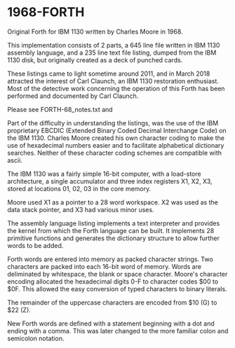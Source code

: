 # 1968-FORTH
Original  Forth for IBM 1130 written by Charles Moore in 1968.

This implementation consists of 2 parts, a 645 line file written in IBM 1130 assembly language, and a 235 line text file listing, dumped from the IBM 1130 disk, but originally created as a deck of punched cards.


These listings came to light sometime around 2011, and in March 2018 attracted the interest of Carl Claunch, an IBM 1130 restoration enthusiast. Most of the detective work concerning the operation of this Forth has been performed and documented by Carl Claunch.

Please see FORTH-68_notes.txt and 


Part of the difficulty in understanding the listings, was the use of the IBM proprietary EBCDIC (Extended Binary Coded Decimal Interchange Code) on the IBM 1130. Charles Moore created his own character coding to make the use of hexadecimal numbers easier and to facilitate alphabetical dictionary searches. Neither of these character coding schemes are compatible with ascii.


The IBM 1130 was a fairly simple 16-bit computer, with a load-store architecture, a single accumulator and three index registers X1, X2, X3, stored at locations 01, 02, 03 in the core memory.


Moore used X1 as a pointer to a 28 word workspace. X2 was used as the data stack pointer, and X3 had various minor uses.


The assembly language listing implements a text interpreter and provides the kernel from which the Forth language can be built. It implements 28 primitive functions and generates the dictionary structure to allow further words to be added.

Forth words are entered into memory as packed character strings. Two characters are packed into each 16-bit word of memory. Words are deliminated by whitespace, the blank or space character. Moore's character encoding allocated the hexadecimal digits 0-F to character codes $00 to $0F. This allowed the easy conversion of typed characters to binary literals.

The remainder of the uppercase characters are encoded from $10 (G) to $22 (Z).

New Forth words are defined with a statement beginning with a dot and ending with a comma. This was later changed to the more familiar colon and semicolon notation.
